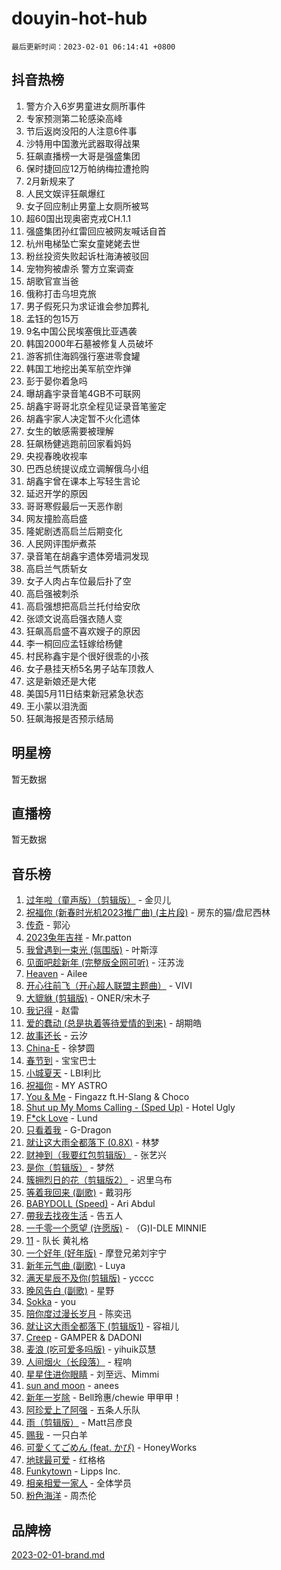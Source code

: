 # douyin-hot-hub

`最后更新时间：2023-02-01 06:14:41 +0800`

## 抖音热榜

1. 警方介入6岁男童进女厕所事件
1. 专家预测第二轮感染高峰
1. 节后返岗没阳的人注意6件事
1. 沙特用中国激光武器取得战果
1. 狂飙直播榜一大哥是强盛集团
1. 保时捷回应12万帕纳梅拉遭抢购
1. 2月新规来了
1. 人民文娱评狂飙爆红
1. 女子回应制止男童上女厕所被骂
1. 超60国出现奥密克戎CH.1.1
1. 强盛集团孙红雷回应被网友喊话自首
1. 杭州电梯坠亡案女童姥姥去世
1. 粉丝投资失败起诉杜海涛被驳回
1. 宠物狗被虐杀 警方立案调查
1. 胡歌官宣当爸
1. 俄称打击乌坦克旅
1. 男子假死只为求证谁会参加葬礼
1. 孟钰的包15万
1. 9名中国公民埃塞俄比亚遇袭
1. 韩国2000年石墓被修复人员破坏
1. 游客抓住海鸥强行塞进零食罐
1. 韩国工地挖出美军航空炸弹
1. 彭于晏你着急吗
1. 曝胡鑫宇录音笔4GB不可联网
1. 胡鑫宇哥哥北京全程见证录音笔鉴定
1. 胡鑫宇家人决定暂不火化遗体
1. 女生的敏感需要被理解
1. 狂飙杨健逃跑前回家看妈妈
1. 央视春晚收视率
1. 巴西总统提议成立调解俄乌小组
1. 胡鑫宇曾在课本上写轻生言论
1. 延迟开学的原因
1. 哥哥寒假最后一天恶作剧
1. 网友撞脸高启盛
1. 隆妮剧透高启兰后期变化
1. 人民网评围炉煮茶
1. 录音笔在胡鑫宇遗体旁墙洞发现
1. 高启兰气质斩女
1. 女子人肉占车位最后扑了空
1. 高启强被刺杀
1. 高启强想把高启兰托付给安欣
1. 张颂文说高启强衣随人变
1. 狂飙高启盛不喜欢嫂子的原因
1. 李一桐回应孟钰嫁给杨健
1. 村民称鑫宇是个很好很乖的小孩
1. 女子悬挂天桥5名男子站车顶救人
1. 这是新娘还是大佬
1. 美国5月11日结束新冠紧急状态
1. 王小蒙以泪洗面
1. 狂飙海报是否预示结局

## 明星榜

暂无数据

## 直播榜

暂无数据

## 音乐榜

1. [过年啦（童声版）（剪辑版）](https://sf3-cdn-tos.douyinstatic.com/obj/tos-cn-ve-2774/oMgnyP3mDTOWo58AGmjFfefbDtszC0a7vQDxCm) - 金贝儿
1. [祝福你 (新春时光机2023推广曲) (主片段)]() - 房东的猫/盘尼西林
1. [传奇]() - 郭沁
1. [2023兔年吉祥](https://sf3-cdn-tos.douyinstatic.com/obj/tos-cn-ve-2774/c62d9d54bec14d2a941d84156c48a4dd) - Mr.patton
1. [我曾遇到一束光 (氛围版)]() - 叶斯淳
1. [见面吧趁新年 (完整版全网可听)]() - 汪苏泷
1. [Heaven](https://sf6-cdn-tos.douyinstatic.com/obj/tos-cn-ve-2774/oYeNfUaiKKP4umZfAh40h7AP623iAXfHG1F2HQ) - Ailee
1. [开心往前飞（开心超人联盟主题曲）](https://sf6-cdn-tos.douyinstatic.com/obj/tos-cn-ve-2774/9d8fb7c82cf1421fb93a9fe925275e0a) - VIVI
1. [大貔貅 (剪辑版)]() - ONER/宋木子
1. [我记得]() - 赵雷
1. [爱的蠢动 (总是执着等待爱情的到来)](https://sf3-cdn-tos.douyinstatic.com/obj/tos-cn-ve-2774/osB9AW8xohlGrsNUX9GNAfK4bzdzSxIPVq7gIw) - 胡期皓
1. [故事还长]() - 云汐
1. [China-E]() - 徐梦圆
1. [春节到]() - 宝宝巴士
1. [小城夏天]() - LBI利比
1. [祝福你](https://sf3-cdn-tos.douyinstatic.com/obj/tos-cn-ve-2774/1a6cface2cce4e2dae2974b83d03615f) - MY ASTRO
1. [You & Me]() - Fingazz ft.H-Slang & Choco
1. [Shut up My Moms Calling - (Sped Up)](https://sf6-cdn-tos.douyinstatic.com/obj/tos-cn-ve-2774/5e82508e4a754574bd5b91135ffab1ee) - Hotel Ugly
1. [F*ck Love](https://sf3-cdn-tos.douyinstatic.com/obj/tos-cn-ve-2774/oQvPQKbdAeQ7Q2m31eAmhl8DeOWcINwAnfGGFh) - Lund
1. [只看着我](https://sf3-cdn-tos.douyinstatic.com/obj/tos-cn-ve-2774/89ac23c27be64f9587e4f89b1d1315ce) - G-Dragon
1. [就让这大雨全都落下 (0.8X)]() - 林梦
1. [财神到（我要红包剪辑版）]() - 张艺兴
1. [是你（剪辑版）](https://sf6-cdn-tos.douyinstatic.com/obj/tos-cn-ve-2774/46019dae783c4c969944217fe1cfafc4) - 梦然
1. [簇拥烈日的花（剪辑版2）]() - 迟里乌布
1. [等着我回来 (副歌)]() - 戴羽彤
1. [BABYDOLL (Speed)](https://sf6-cdn-tos.douyinstatic.com/obj/tos-cn-ve-2774/f86004ee955c490ab8477e6ba7ca5859) - Ari Abdul
1. [帶我去找夜生活]() - 告五人
1. [一千零一个愿望 (许愿版)](https://sf6-cdn-tos.douyinstatic.com/obj/tos-cn-ve-2774/27c8c0be87fe426e9003a1fc7436f57c) - （G)I-DLE MINNIE
1. [11](https://sf6-cdn-tos.douyinstatic.com/obj/tos-cn-ve-2774/9e7c6cc79eb64e2fadb0af297165d43b) - 队长 黄礼格
1. [一个好年 (好年版)]() - 摩登兄弟刘宇宁
1. [新年元气曲 (副歌)]() - Luya
1. [满天星辰不及你(剪辑版)](https://sf6-cdn-tos.douyinstatic.com/obj/tos-cn-ve-2774/967cfdb40fa94d60af1ae47c8dc174f0) - ycccc
1. [晚风告白 (副歌)]() - 星野
1. [Sokka](https://sf3-cdn-tos.douyinstatic.com/obj/tos-cn-ve-2774/b9c3e305c0474c898ce221c7aa498547) - you
1. [陪你度过漫长岁月]() - 陈奕迅
1. [就让这大雨全都落下 (剪辑版1)]() - 容祖儿
1. [Creep](https://sf6-cdn-tos.douyinstatic.com/obj/tos-cn-ve-2774/5a32c4737f714f9ab8a22f0ada774a56) - GAMPER & DADONI
1. [麦浪 (吃可爱多吗版)](https://sf6-cdn-tos.douyinstatic.com/obj/tos-cn-ve-2774/fb2bf2aaa2854aaa8ec0fcfabbee4bd8) - yihuik苡慧
1. [人间烟火（长段落）](https://sf6-cdn-tos.douyinstatic.com/obj/tos-cn-ve-2774/eeb7f9f284d74db097f8341ace44bfa2) - 程响
1. [星星住进你眼睛]() - 刘至远、Mimmi
1. [sun and moon](https://sf6-cdn-tos.douyinstatic.com/obj/tos-cn-ve-2774/5a7c699932f84c15a27fb33e7ce40d1d) - anees
1. [新年一岁除](https://sf6-cdn-tos.douyinstatic.com/obj/tos-cn-ve-2774/osbjDAZGtfnwZEQDvR8NjhfsBwCEQgBTiSTQIC) - Bell玲惠/chewie 甲甲甲！
1. [阿珍爱上了阿强]() - 五条人乐队
1. [雨（剪辑版）](https://sf3-cdn-tos.douyinstatic.com/obj/tos-cn-ve-2774/1daf425e3c6d4bd5941a2a6b42e227cb) - Matt吕彦良
1. [赐我]() - 一只白羊
1. [可愛くてごめん (feat. かぴ)](https://sf3-cdn-tos.douyinstatic.com/obj/tos-cn-ve-2774/1c1f8de917ea41efadd7fa3561b576af) - HoneyWorks
1. [地球最可爱]() - 红格格
1. [Funkytown]() - Lipps Inc.
1. [相亲相爱一家人]() - 全体学员
1. [粉色海洋]() - 周杰伦

## 品牌榜

[2023-02-01-brand.md](2023-02-01-brand.md)
